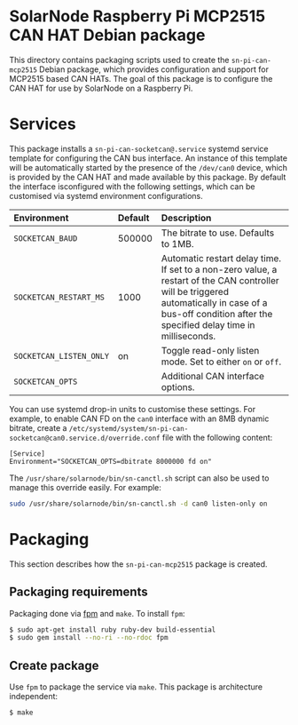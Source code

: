 # SolarNode Raspberry Pi MCP2515 CAN HAT Debian package

This directory contains packaging scripts used to create the `sn-pi-can-mcp2515` Debian package,
which provides configuration and support for MCP2515 based CAN HATs. The goal of this package is
to configure the CAN HAT for use by SolarNode on a Raspberry Pi.

# Services

This package installs a `sn-pi-can-socketcan@.service` systemd service template for configuring the
CAN bus interface. An instance of this template will be automatically started by the presence of the
`/dev/can0` device, which is provided by the CAN HAT and made available by this package. By default
the interface isconfigured with the following settings, which can be customised via systemd
environment configurations.

| Environment | Default | Description |
|:------------|:--------|:------------|
| `SOCKETCAN_BAUD` | 500000 | The bitrate to use. Defaults to 1MB. |
| `SOCKETCAN_RESTART_MS` | 1000 | Automatic restart delay time. If set to a non-zero value, a restart of the CAN controller will be triggered automatically in case of a bus-off condition after the specified delay time in milliseconds. |
| `SOCKETCAN_LISTEN_ONLY` | on | Toggle read-only listen mode. Set to either `on` or `off`. |
| `SOCKETCAN_OPTS` |  | Additional CAN interface options. |

You can use systemd drop-in units to customise these settings. For example, to enable CAN FD on the
`can0` interface with an 8MB dynamic bitrate, create a
`/etc/systemd/system/sn-pi-can-socketcan@can0.service.d/override.conf` file with the following content:

```
[Service]
Environment="SOCKETCAN_OPTS=dbitrate 8000000 fd on"
```

The `/usr/share/solarnode/bin/sn-canctl.sh` script can also be used to manage this override
easily. For example:

```sh
sudo /usr/share/solarnode/bin/sn-canctl.sh -d can0 listen-only on
```

# Packaging

This section describes how the `sn-pi-can-mcp2515` package is created.

## Packaging requirements

Packaging done via [fpm][fpm] and `make`. To install `fpm`:

```sh
$ sudo apt-get install ruby ruby-dev build-essential
$ sudo gem install --no-ri --no-rdoc fpm
```

## Create package

Use `fpm` to package the service via `make`. This package is architecture independent:

```sh
$ make
```

[fpm]: https://github.com/jordansissel/fpm

